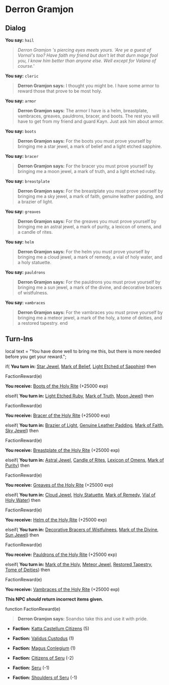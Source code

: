 # Derron Gramjon
## Dialog

**You say:** `hail`



>*Derron Gramjon 's piercing eyes meets yours. 'Are ye a guest of Vornol's too? Have faith my friend but don't let that durn mage fool you, I know him better than anyone else. Well except for Valana of course.'*

**You say:** `cleric`



>**Derron Gramjon says:** I thought you might be. I have some armor to reward those that prove to be most holy.

**You say:** `armor`



>**Derron Gramjon says:** The armor I have is a helm, breastplate, vambraces, greaves, pauldrons, bracer, and boots. The rest you will have to get from my friend and guard Kayn. Just ask him about armor.

**You say:** `boots`



>**Derron Gramjon says:** For the boots you must prove yourself by bringing me a star jewel, a mark of belief and a light etched sapphire.

**You say:** `bracer`



>**Derron Gramjon says:** For the bracer you must prove yourself by bringing me a moon jewel, a mark of truth, and a light etched ruby.

**You say:** `breastplate`



>**Derron Gramjon says:** For the breastplate you must prove yourself by bringing me a sky jewel, a mark of faith, genuine leather padding, and a brazier of light.

**You say:** `greaves`



>**Derron Gramjon says:** For the greaves you must prove yourself by bringing me an astral jewel, a mark of purity, a lexicon of omens, and a candle of rites.

**You say:** `helm`



>**Derron Gramjon says:** For the helm you must prove yourself by bringing me a cloud jewel, a mark of remedy, a vial of holy water, and a holy statuette.

**You say:** `pauldrons`



>**Derron Gramjon says:** For the pauldrons you must prove yourself by bringing me a sun jewel, a mark of the divine, and decorative bracers of wistfulness.

**You say:** `vambraces`



>**Derron Gramjon says:** For the vambraces you must prove yourself by bringing me a meteor jewel, a mark of the holy, a tome of deities, and a restored tapestry.
end

## Turn-Ins



local text = "You have done well to bring me this, but there is more needed before you get your reward.";



if( **You turn in:** [Star Jewel](/item/4490), [Mark of Belief](/item/4839), [Light Etched of Sapphire](/item/4840)) then 


FactionReward(e)


 **You receive:**  [Boots of the Holy Rite](/item/3742) (+25000 exp)

elseif( **You turn in:** [Light Etched Ruby](/item/4838), [Mark of Truth](/item/4829), [Moon Jewel](/item/4489)) then 


FactionReward(e)


 **You receive:**  [Bracer of the Holy Rite](/item/3741) (+25000 exp)

elseif( **You turn in:** [Brazier of Light](/item/4798), [Genuine Leather Padding](/item/4797), [Mark of Faith](/item/4796), [Sky Jewel](/item/4492)) then 


FactionReward(e)


 **You receive:**  [Breastplate of the Holy Rite](/item/3737) (+25000 exp)

elseif( **You turn in:** [Astral Jewel](/item/4494), [Candle of Rites](/item/4818), [Lexicon of Omens](/item/4810), [Mark of Purity](/item/4809)) then 


FactionReward(e)


 **You receive:**  [Greaves of the Holy Rite](/item/3739) (+25000 exp)

elseif( **You turn in:** [Cloud Jewel](/item/4491), [Holy Statuette](/item/4795), [Mark of Remedy](/item/4793), [Vial of Holy Water](/item/4794)) then 


FactionReward(e)


 **You receive:**  [Helm of the Holy Rite](/item/3736) (+25000 exp)

elseif( **You turn in:** [Decorative Bracers of Wistfulnees](/item/4820), [Mark of the Divine](/item/4819), [Sun Jewel](/item/4488)) then 


FactionReward(e)


 **You receive:**  [Pauldrons of the Holy Rite](/item/3740) (+25000 exp)

elseif( **You turn in:** [Mark of the Holy](/item/4799), [Meteor Jewel](/item/4493), [Restored Tapestry](/item/4808), [Tome of Deities](/item/4800)) then 


FactionReward(e)


 **You receive:**  [Vambraces of the Holy Rite](/item/3738) (+25000 exp)

**This NPC *should* return incorrect items given.**

function FactionReward(e)

>**Derron Gramjon says:** Soandso take this and use it with pride.

* __Faction:__ [Katta Castellum Citizens](/faction/1502) (5)

* __Faction:__ [Validus Custodus](/faction/1503) (1)

* __Faction:__ [Magus Conlegium](/faction/1504) (1)

* __Faction:__ [Citizens of Seru](/faction/1499) (-2)

* __Faction:__ [Seru](/faction/1483) (-1)

* __Faction:__ [Shoulders of Seru](/faction/1487) (-1)